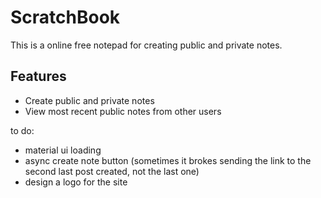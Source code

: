 # ScratchBook

This is a online free notepad for creating public and private notes.

## Features

- Create public and private notes
- View most recent public notes from other users

to do:

- material ui loading
- async create note button (sometimes it brokes sending the link to the second last post created, not the last one)
- design a logo for the site
